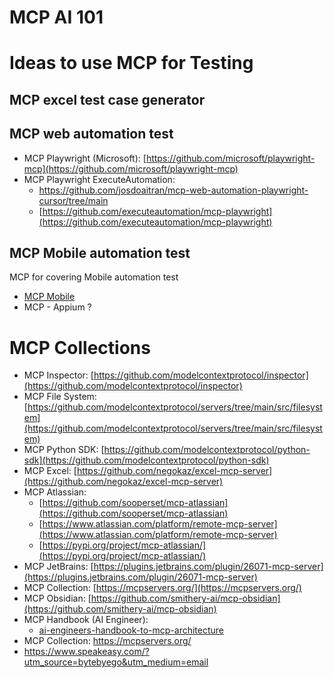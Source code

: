 # MCP AI 101

# Ideas to use MCP for Testing

## MCP excel test case generator

## MCP web automation test
- MCP Playwright (Microsoft): [https://github.com/microsoft/playwright-mcp](https://github.com/microsoft/playwright-mcp)
- MCP Playwright ExecuteAutomation:
    - https://github.com/josdoaitran/mcp-web-automation-playwright-cursor/tree/main
    - [https://github.com/executeautomation/mcp-playwright](https://github.com/executeautomation/mcp-playwright)

## MCP Mobile automation test
MCP for covering Mobile automation test
- [MCP Mobile](https://github.com/mobile-next/mobile-mcp)
- MCP - Appium ?

# MCP Collections

- MCP Inspector: [https://github.com/modelcontextprotocol/inspector](https://github.com/modelcontextprotocol/inspector)
- MCP File System: [https://github.com/modelcontextprotocol/servers/tree/main/src/filesystem](https://github.com/modelcontextprotocol/servers/tree/main/src/filesystem)
- MCP Python SDK: [https://github.com/modelcontextprotocol/python-sdk](https://github.com/modelcontextprotocol/python-sdk)
- MCP Excel: [https://github.com/negokaz/excel-mcp-server](https://github.com/negokaz/excel-mcp-server)
- MCP Atlassian:
    - [https://github.com/sooperset/mcp-atlassian](https://github.com/sooperset/mcp-atlassian)
    - [https://www.atlassian.com/platform/remote-mcp-server](https://www.atlassian.com/platform/remote-mcp-server)
    - [https://pypi.org/project/mcp-atlassian/](https://pypi.org/project/mcp-atlassian/)
- MCP JetBrains: [https://plugins.jetbrains.com/plugin/26071-mcp-server](https://plugins.jetbrains.com/plugin/26071-mcp-server)
- MCP Collection: [https://mcpservers.org/](https://mcpservers.org/)
- MCP Obsidian: [https://github.com/smithery-ai/mcp-obsidian](https://github.com/smithery-ai/mcp-obsidian)
- MCP Handbook (AI Engineer):
	- [ai-engineers-handbook-to-mcp-architecture](https://pub.towardsai.net/ai-engineers-handbook-to-mcp-architecture-6c45aece69e4)
- MCP Collection: https://mcpservers.org/ 
- https://www.speakeasy.com/?utm_source=bytebyego&utm_medium=email 